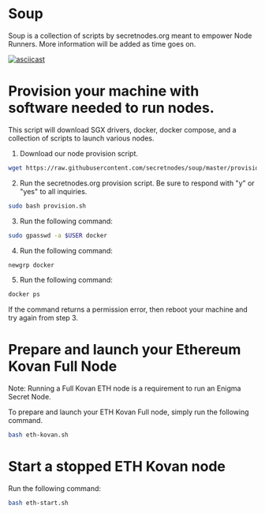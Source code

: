 # Soup
Soup is a collection of scripts by secretnodes.org meant to empower Node Runners. More information will be added as time goes on.

[![asciicast](https://asciinema.org/a/297118.svg)](https://asciinema.org/a/297118)

# Provision your machine with software needed to run nodes.
This script will download SGX drivers, docker, docker compose, and a collection of scripts to launch various nodes.

1. Download our node provision script.
```bash
wget https://raw.githubusercontent.com/secretnodes/soup/master/provision.sh
```

2. Run the secretnodes.org provision script. Be sure to respond with "y" or "yes" to all inquiries.
```bash
sudo bash provision.sh
```
3. Run the following command:
```bash
sudo gpasswd -a $USER docker
```

4. Run the following command:
```bash
newgrp docker
```

5. Run the following command:
```bash
docker ps
```

If the command returns a permission error, then reboot your machine and try again from step 3.

# Prepare and launch your Ethereum Kovan Full Node
Note: Running a Full Kovan ETH node is a requirement to run an Enigma Secret Node.

To prepare and launch your ETH Kovan Full node, simply run the following command.

```bash
bash eth-kovan.sh
```

# Start a stopped ETH Kovan node

Run the following command:
```bash
bash eth-start.sh
```
